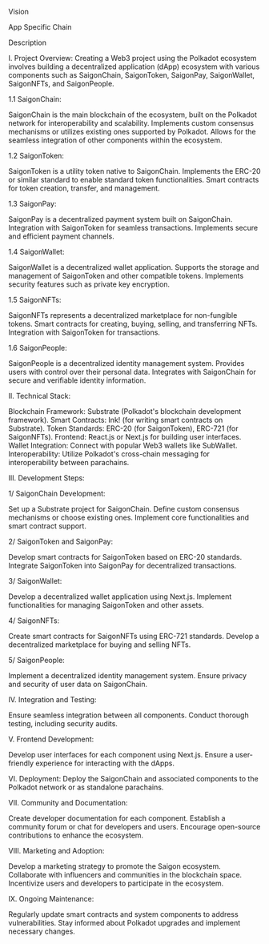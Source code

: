Vision

App Specific Chain


Description

I. Project Overview: Creating a Web3 project using the Polkadot ecosystem involves building a decentralized application (dApp) ecosystem with various components such as SaigonChain, SaigonToken, SaigonPay, SaigonWallet, SaigonNFTs, and SaigonPeople.


1.1 SaigonChain:

SaigonChain is the main blockchain of the ecosystem, built on the Polkadot network for interoperability and scalability.
Implements custom consensus mechanisms or utilizes existing ones supported by Polkadot.
Allows for the seamless integration of other components within the ecosystem.


1.2 SaigonToken:

SaigonToken is a utility token native to SaigonChain.
Implements the ERC-20 or similar standard to enable standard token functionalities.
Smart contracts for token creation, transfer, and management.


1.3 SaigonPay:

SaigonPay is a decentralized payment system built on SaigonChain.
Integration with SaigonToken for seamless transactions.
Implements secure and efficient payment channels.


1.4 SaigonWallet:

SaigonWallet is a decentralized wallet application.
Supports the storage and management of SaigonToken and other compatible tokens.
Implements security features such as private key encryption.


1.5 SaigonNFTs:

SaigonNFTs represents a decentralized marketplace for non-fungible tokens.
Smart contracts for creating, buying, selling, and transferring NFTs.
Integration with SaigonToken for transactions.


1.6 SaigonPeople:

SaigonPeople is a decentralized identity management system.
Provides users with control over their personal data.
Integrates with SaigonChain for secure and verifiable identity information.



II. Technical Stack:

Blockchain Framework: Substrate (Polkadot's blockchain development framework).
Smart Contracts: Ink! (for writing smart contracts on Substrate).
Token Standards: ERC-20 (for SaigonToken), ERC-721 (for SaigonNFTs).
Frontend: React.js or Next.js for building user interfaces.
Wallet Integration: Connect with popular Web3 wallets like SubWallet.
Interoperability: Utilize Polkadot's cross-chain messaging for interoperability between parachains.



III. Development Steps:

1/ SaigonChain Development:

Set up a Substrate project for SaigonChain.
Define custom consensus mechanisms or choose existing ones.
Implement core functionalities and smart contract support.


2/ SaigonToken and SaigonPay:

Develop smart contracts for SaigonToken based on ERC-20 standards.
Integrate SaigonToken into SaigonPay for decentralized transactions.


3/ SaigonWallet:

Develop a decentralized wallet application using Next.js.
Implement functionalities for managing SaigonToken and other assets.


4/ SaigonNFTs:

Create smart contracts for SaigonNFTs using ERC-721 standards.
Develop a decentralized marketplace for buying and selling NFTs.


5/ SaigonPeople:

Implement a decentralized identity management system.
Ensure privacy and security of user data on SaigonChain.



IV. Integration and Testing:

Ensure seamless integration between all components.
Conduct thorough testing, including security audits.



V. Frontend Development:

Develop user interfaces for each component using Next.js.
Ensure a user-friendly experience for interacting with the dApps.



VI. Deployment: Deploy the SaigonChain and associated components to the Polkadot network or as standalone parachains.



VII. Community and Documentation:

Create developer documentation for each component.
Establish a community forum or chat for developers and users.
Encourage open-source contributions to enhance the ecosystem.



VIII. Marketing and Adoption:

Develop a marketing strategy to promote the Saigon ecosystem.
Collaborate with influencers and communities in the blockchain space.
Incentivize users and developers to participate in the ecosystem.



IX. Ongoing Maintenance:

Regularly update smart contracts and system components to address vulnerabilities.
Stay informed about Polkadot upgrades and implement necessary changes.
